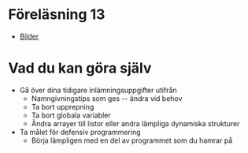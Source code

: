 # Föreläsning 13

* [Bilder](f13.pdf)


# Vad du kan göra själv

* Gå över dina tidigare inlämningsuppgifter utifrån
  * Namngivningstips som ges -- ändra vid behov
  * Ta bort upprepning
  * Ta bort globala variabler
  * Ändra arrayer till listor eller andra lämpliga dynamiska strukturer
* Ta målet för defensiv programmering
  * Börja lämpligen med en del av programmet som du hamrar på
